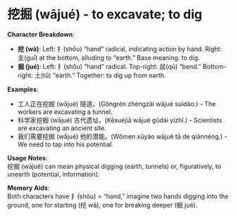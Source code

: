 # **挖掘 (wājué) - to excavate; to dig**

**Character Breakdown**:  
- **挖 (wā)**: Left: 扌(shǒu) “hand” radical, indicating action by hand. Right: 圭(guī) at the bottom, alluding to “earth.” Base meaning: to dig.  
- **掘 (jué)**: Left: 扌(shǒu) “hand” radical. Top-right: 屈(qū) “bend.” Bottom-right: 土(tǔ) “earth.” Together: to dig up from earth.

**Examples**:  
- 工人正在挖掘 (wājué) 隧道。(Gōngrén zhèngzài wājué suìdào.) - The workers are excavating a tunnel.  
- 科学家挖掘 (wājué) 古代遗址。(Kēxuéjiā wājué gǔdài yízhǐ.) - Scientists are excavating an ancient site.  
- 我们需要挖掘 (wājué) 他的潜能。(Wǒmen xūyào wājué tā de qiánnéng.) - We need to tap into his potential.

**Usage Notes**:  
挖掘 (wājué) can mean physical digging (earth, tunnels) or, figuratively, to unearth (potential, information).

**Memory Aids**:  
Both characters have 扌(shǒu) = “hand,” imagine two hands digging into the ground, one for starting (挖 wǎ), one for breaking deeper (掘 jué).